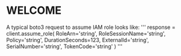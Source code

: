 # WELCOME
A typical boto3 request to assume IAM role looks like: 
'''
response = client.assume_role(
    RoleArn='string',
    RoleSessionName='string',
    Policy='string',
    DurationSeconds=123,
    ExternalId='string',
    SerialNumber='string',
    TokenCode='string'
)
'''
